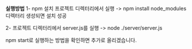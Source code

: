 **실행방법**
1- npm 설치
프로젝트 디렉터리에서 실행 -> npm install
node_modules 디렉터리 생성되면 설치 성공

2- 프로젝트 디렉터리에서 server.js를 실행 -> node ./server/server.js

npm start로 실행하는 방법을 확인하면 추가로 올리겠습니다.
